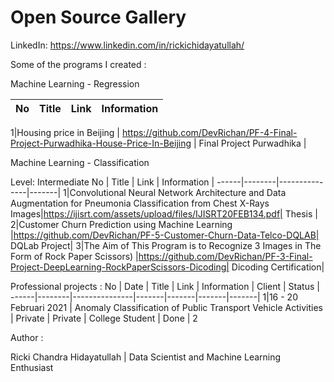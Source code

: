 # Open Source Gallery



LinkedIn: https://www.linkedin.com/in/rickichidayatullah/


Some of the programs I created :

Machine Learning - Regression 

No |  Title  | Link | Information |
------|--------|---------------|-------|


1|Housing price in Beijing |  https://github.com/DevRichan/PF-4-Final-Project-Purwadhika-House-Price-In-Beijing | Final Project Purwadhika |


Machine Learning - Classification

Level: Intermediate
No |  Title  | Link | Information |
------|--------|---------------|-------|
1|Convolutional Neural Network Architecture and Data Augmentation for Pneumonia Classification from Chest X-Rays Images|https://ijisrt.com/assets/upload/files/IJISRT20FEB134.pdf| Thesis |
2|Customer Churn Prediction using Machine Learning |https://github.com/DevRichan/PF-5-Customer-Churn-Data-Telco-DQLAB| DQLab Project|
3|The Aim of This Program is to Recognize 3 Images in The Form of Rock Paper Scissors) |https://github.com/DevRichan/PF-3-Final-Project-DeepLearning-RockPaperScissors-Dicoding| Dicoding Certification|







Professional projects : 
No | Date |  Title  | Link | Information | Client | Status |
------|--------|---------------|-------|-------|-------|-------|
1|16 - 20 Februari 2021 | Anomaly Classification of Public Transport Vehicle Activities  |  Private | Private | College Student | Done |
2

Author : 

Ricki Chandra Hidayatullah | Data Scientist and Machine Learning Enthusiast
